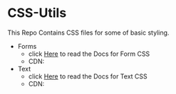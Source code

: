 # CSS-Utils
This Repo Contains CSS files for some of basic styling.
* Forms
    * click [Here]() to read the Docs for Form CSS
    * CDN:  
* Text
    * click [Here]() to read the Docs for Text CSS
    * CDN: 